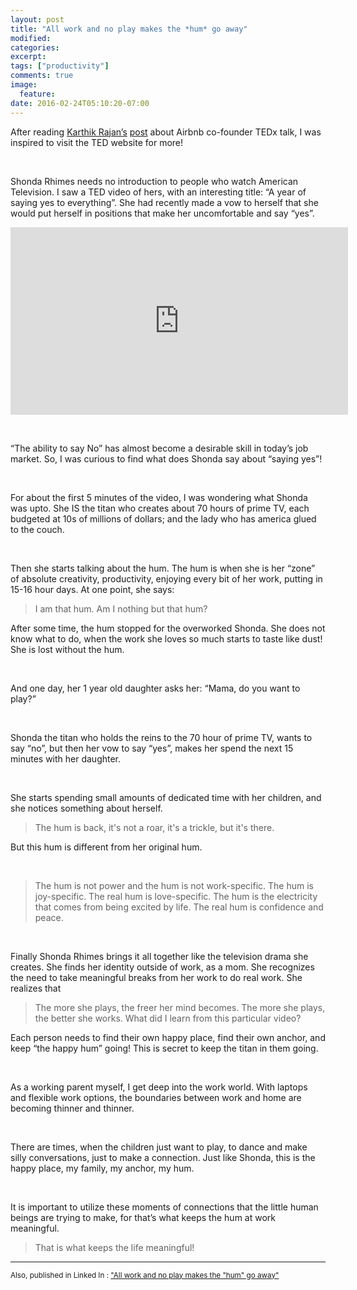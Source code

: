 ```yaml
---
layout: post
title: "All work and no play makes the *hum* go away"
modified:
categories: 
excerpt:
tags: ["productivity"]
comments: true
image:
  feature:
date: 2016-02-24T05:10:20-07:00
---
```


After reading [Karthik Rajan’s](https://www.linkedin.com/in/karthikrajan2) [post](https://www.linkedin.com/pulse/what-airbnb-co-founder-did-differently-ted-standout-content-rajan?trk=prof-post) about Airbnb co-founder TEDx talk, I was inspired to visit the TED website for more!

&nbsp;

Shonda Rhimes needs no introduction to people who watch American Television. I saw a TED video of hers, with an interesting title: “A year of saying yes to everything”. She had recently made a vow to herself that she would put herself in positions that make her uncomfortable and say “yes”.

<iframe src="https://embed-ssl.ted.com/talks/shonda_rhimes_my_year_of_saying_yes_to_everything.html" width="540" height="300" frameborder="0" scrolling="no" webkitAllowFullScreen mozallowfullscreen allowFullScreen></iframe>

&nbsp;

“The ability to say No” has almost become a desirable skill in today’s job market. So, I was curious to find what does Shonda say about “saying yes”!

&nbsp;

For about the first 5 minutes of the video, I was wondering what Shonda was upto. She IS the titan who creates about 70 hours of prime TV, each budgeted at 10s of millions of dollars; and the lady who has america glued to the couch.

&nbsp;

Then she starts talking about the hum. The hum is when she is her “zone” of absolute creativity, productivity, enjoying every bit of her work, putting in 15-16 hour days. At one point, she says:


> I am that hum. Am I nothing but that hum?


After some time, the hum stopped for the overworked Shonda. She does not know what to do, when the work she loves so much starts to taste like dust! She is lost without the hum.

&nbsp;

And one day, her 1 year old daughter asks her: “Mama, do you want to play?”

&nbsp;

Shonda the titan who holds the reins to the 70 hour of prime TV, wants to say “no”, but then her vow to say “yes”, makes her spend the next 15 minutes with her daughter.

&nbsp;

She starts spending small amounts of dedicated time with her children, and she notices something about herself.


> The hum is back, it's not a roar, it's a trickle, but it's there.


But this hum is different from her original hum.  

&nbsp;

> The hum is not power and the hum is not work-specific. The hum is joy-specific. The real hum is love-specific. The hum is the electricity that comes from being excited by life. The real hum is confidence and peace.

&nbsp;


Finally Shonda Rhimes brings it all together like the television drama she creates. She finds her identity outside of work, as a mom. She recognizes the need to take meaningful breaks from her work to do real work. She realizes that


> The more she plays, the freer her mind becomes. The more she plays, the better she works.
What did I learn from this particular video?


Each person needs to find their own happy place, find their own anchor, and keep “the happy hum” going! This is secret to keep the titan in them going.

&nbsp;

As a working parent myself, I get deep into the work world. With laptops and flexible work options, the boundaries between work and home are becoming thinner and thinner.


&nbsp;

There are times, when the children just want to play, to dance and make silly conversations, just to make a connection. Just like Shonda, this is the happy place, my family, my anchor, my hum.

&nbsp;

It is important to utilize these moments of connections that the little human beings are trying to make, for that’s what keeps the hum at work meaningful.


> That is what keeps the life meaningful!

---------------------------------------

<sub>Also, published in Linked In : ["All work and no play makes the "hum" go away"](https://www.linkedin.com/pulse/all-work-play-makes-hum-go-away-shyamalapriya-viswanathan?trk=prof-post)</sub>